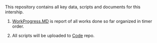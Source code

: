 
This repository contains all key data, scripts and documents for this intership. 

1. [WorkProgress.MD](https://github.com/Volvic-19/Cytokine_Chemokine_Basis/blob/main/WorkProgress.MD) is report of all works done so far organized in timer order.

2. All scripts will be uploaded to [Code](https://github.com/Volvic-19/Cytokine_Chemokine_Basis/tree/main/Code) repo.
